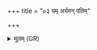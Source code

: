 +++
title = "०३ यम् अर्यमन् पतिम्"

+++
<details><summary>मूलम् (GR)</summary>

यम् अर्यमन् पतिम् अस्यै दिदेशिथ  
जने चित् सन्तं तम् इहा वहासि ।  
सुमङ्गल्य् अपतिघ्नी सुशेवा  
रायस्पोषेण तम् इषा सचस्व ॥
</details>